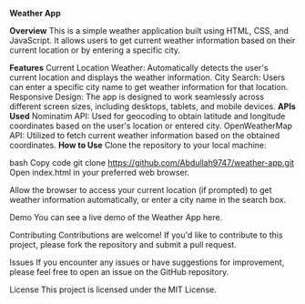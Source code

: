 **Weather App**

**Overview**
This is a simple weather application built using HTML, CSS, and JavaScript. It allows users to get current weather information based on their current location or by entering a specific city.

**Features**
Current Location Weather: Automatically detects the user's current location and displays the weather information.
City Search: Users can enter a specific city name to get weather information for that location.
Responsive Design: The app is designed to work seamlessly across different screen sizes, including desktops, tablets, and mobile devices.
**APIs Used**
Nominatim API: Used for geocoding to obtain latitude and longitude coordinates based on the user's location or entered city.
OpenWeatherMap API: Utilized to fetch current weather information based on the obtained coordinates.
**How to Use**
Clone the repository to your local machine:

bash
Copy code
git clone https://github.com/Abdullah9747/weather-app.git
Open index.html in your preferred web browser.

Allow the browser to access your current location (if prompted) to get weather information automatically, or enter a city name in the search box.

Demo
You can see a live demo of the Weather App here.

Contributing
Contributions are welcome! If you'd like to contribute to this project, please fork the repository and submit a pull request.

Issues
If you encounter any issues or have suggestions for improvement, please feel free to open an issue on the GitHub repository.

License
This project is licensed under the MIT License.
